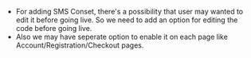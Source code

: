 - For adding SMS Conset, there's a possibility that user may wanted to edit it before going live. So we need to add an option for editing the code before going live.
- Also we may have seperate option to enable it on each page like Account/Registration/Checkout pages.